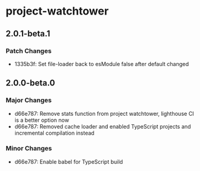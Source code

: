# project-watchtower

## 2.0.1-beta.1

### Patch Changes

-   1335b3f: Set file-loader back to esModule false after default changed

## 2.0.0-beta.0

### Major Changes

-   d66e787: Remove stats function from project watchtower, lighthouse CI is a better option now
-   d66e787: Removed cache loader and enabled TypeScript projects and incremental compilation instead

### Minor Changes

-   d66e787: Enable babel for TypeScript build
